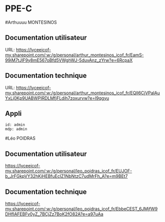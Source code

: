 # PPE-C

#Arthuuuu MONTESINOS
## Documentation utilisateur
URL: https://lyceeicof-my.sharepoint.com/:w:/g/personal/arthur_montesinos_icof_fr/EamS-99iM7tJlF9y8mE567oBfd5VWghWJ-5duvAnz_zYrw?e=6RcpaX
## Documentation technique
URL: https://lyceeicof-my.sharepoint.com/:w:/g/personal/arthur_montesinos_icof_fr/EQlI6CjVPalAuYxLj0Kp9UABWPIRDLMfjFLdih7zoxurvw?e=l9qgyu


## Appli
```
id: admin
mdp: admin
```

#Léo POIDRAS
## Documentation utilisateur
https://lyceeicof-my.sharepoint.com/:w:/g/personal/leo_poidras_icof_fr/EUJOF-b_JrFGkpVY32hKiHEBfuEcIZ1NbNtzC7udMrFh_A?e=m9BEt7
## Documentation technique
https://lyceeicof-my.sharepoint.com/:w:/g/personal/leo_poidras_icof_fr/EbbeCEST_6JMjfW9DHfIAFEBFv0yZ_7BCjZz7BoK2fO82A?e=a97uAa
